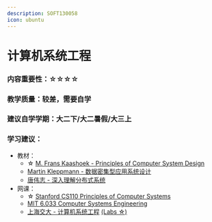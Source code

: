 ```yaml
---
description: SOFT130058
icon: ubuntu
---
```


# 计算机系统工程

### 内容重要性：☆☆☆☆

### 教学质量：较差，需要自学

### 建议自学学期：大二下/大二暑假/大三上

### 学习建议：

* 教材：
  * ☆ [M. Frans Kaashoek - Principles of Computer System Design](https://book.douban.com/subject/3707841/)
  * [Martin Kleppmann - 数据密集型应用系统设计](https://book.douban.com/subject/30329536/)
  * [唐伟志 - 深入理解分布式系统](https://book.douban.com/subject/35794814/)
* 网课：
  * ☆ [Stanford CS110 Principles of Computer Systems](https://www.bilibili.com/video/BV1ED4y1R7RJ)
  * [MIT 6.033 Computer Systems Engineering](https://www.bilibili.com/video/BV1Ai4y1P7Fb)
  * [上海交大 - 计算机系统工程](https://github.com/Kami-code/SE124-CSE-2021-Notes) [(Labs ☆)](https://github.com/Kami-code/SE124-CSE-2021-Labs)

